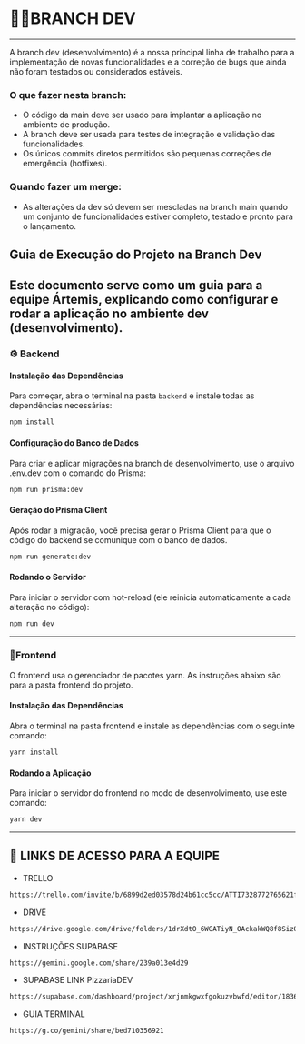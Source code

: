 # 👨‍💻BRANCH DEV
---
A branch dev (desenvolvimento) é a nossa principal linha de trabalho para a implementação de novas funcionalidades e a correção de bugs que ainda não foram testados ou considerados estáveis.

### O que fazer nesta branch:
* O código da main deve ser usado para implantar a aplicação no ambiente de produção.
* A branch deve ser usada para testes de integração e validação das funcionalidades.
* Os únicos commits diretos permitidos são pequenas correções de emergência (hotfixes).

### Quando fazer um merge:
* As alterações da dev só devem ser mescladas na branch main quando um conjunto de funcionalidades estiver completo, testado e pronto para o lançamento.

## Guia de Execução do Projeto na Branch Dev
Este documento serve como um guia para a equipe Ártemis, explicando como configurar e rodar a aplicação no ambiente dev (desenvolvimento).
---

### ⚙️ Backend

#### Instalação das Dependências
Para começar, abra o terminal na pasta `backend` e instale todas as dependências necessárias:
```bash
npm install
```
#### Configuração do Banco de Dados
Para criar e aplicar migrações na branch de desenvolvimento, use o arquivo .env.dev com o comando do Prisma:
```bash
npm run prisma:dev
```
#### Geração do Prisma Client
Após rodar a migração, você precisa gerar o Prisma Client para que o código do backend se comunique com o banco de dados.
```bash
npm run generate:dev
```

#### Rodando o Servidor
Para iniciar o servidor com hot-reload (ele reinicia automaticamente a cada alteração no código):
```bash
npm run dev
```
---
### 🎨Frontend
O frontend usa o gerenciador de pacotes yarn. As instruções abaixo são para a pasta frontend do projeto.

#### Instalação das Dependências
Abra o terminal na pasta frontend e instale as dependências com o seguinte comando:
```bash
yarn install
```

####  Rodando a Aplicação
Para iniciar o servidor do frontend no modo de desenvolvimento, use este comando:
```bash
yarn dev
```
---

## 🧩 LINKS DE ACESSO PARA A EQUIPE
* TRELLO
```bash
https://trello.com/invite/b/6899d2ed03578d24b61cc5cc/ATTI7328772765621f981f9df7b37a373c6f818D7EB9/meu-quadro-do-trello
```

* DRIVE
```bash
https://drive.google.com/drive/folders/1drXdtO_6WGATiyN_OAckakWQ8f8SizQf?usp=sharing
```

* INSTRUÇÕES SUPABASE
```bash
https://gemini.google.com/share/239a013e4d29
```

* SUPABASE LINK PizzariaDEV
```bash
https://supabase.com/dashboard/project/xrjnmkgwxfgokuzvbwfd/editor/18360?schema=public
```

* GUIA TERMINAL
```bash
https://g.co/gemini/share/bed710356921
```
